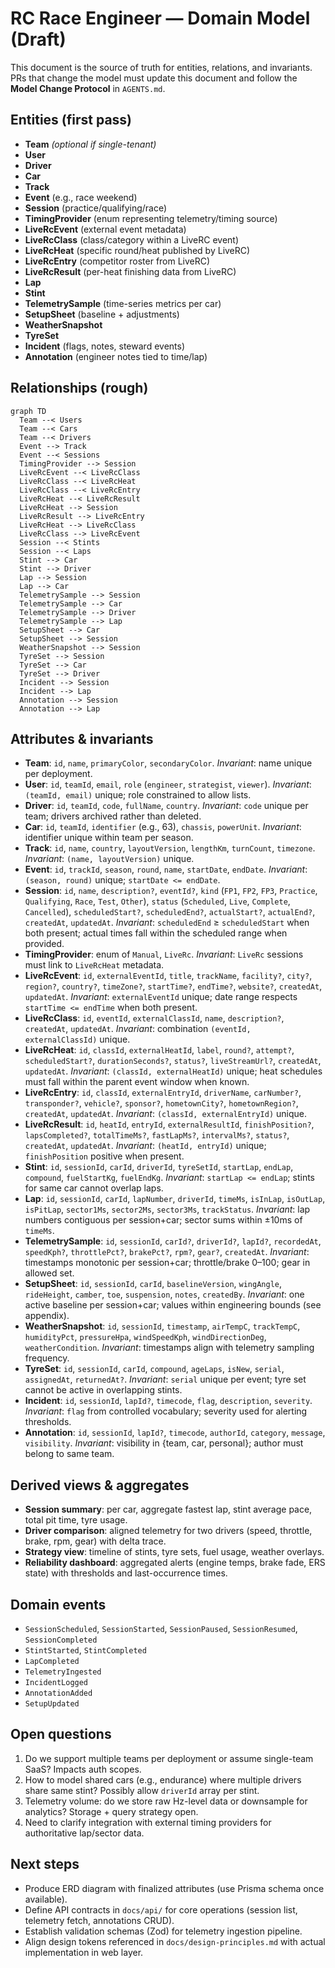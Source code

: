 # RC Race Engineer — Domain Model (Draft)

This document is the source of truth for entities, relations, and invariants. PRs that change the model must update this document and follow the **Model Change Protocol** in `AGENTS.md`.

## Entities (first pass)
- **Team** *(optional if single-tenant)*
- **User**
- **Driver**
- **Car**
- **Track**
- **Event** (e.g., race weekend)
- **Session** (practice/qualifying/race)
- **TimingProvider** (enum representing telemetry/timing source)
- **LiveRcEvent** (external event metadata)
- **LiveRcClass** (class/category within a LiveRC event)
- **LiveRcHeat** (specific round/heat published by LiveRC)
- **LiveRcEntry** (competitor roster from LiveRC)
- **LiveRcResult** (per-heat finishing data from LiveRC)
- **Lap**
- **Stint**
- **TelemetrySample** (time-series metrics per car)
- **SetupSheet** (baseline + adjustments)
- **WeatherSnapshot**
- **TyreSet**
- **Incident** (flags, notes, steward events)
- **Annotation** (engineer notes tied to time/lap)

## Relationships (rough)
```mermaid
graph TD
  Team --< Users
  Team --< Cars
  Team --< Drivers
  Event --> Track
  Event --< Sessions
  TimingProvider --> Session
  LiveRcEvent --< LiveRcClass
  LiveRcClass --< LiveRcHeat
  LiveRcClass --< LiveRcEntry
  LiveRcHeat --< LiveRcResult
  LiveRcHeat --> Session
  LiveRcResult --> LiveRcEntry
  LiveRcHeat --> LiveRcClass
  LiveRcClass --> LiveRcEvent
  Session --< Stints
  Session --< Laps
  Stint --> Car
  Stint --> Driver
  Lap --> Session
  Lap --> Car
  TelemetrySample --> Session
  TelemetrySample --> Car
  TelemetrySample --> Driver
  TelemetrySample --> Lap
  SetupSheet --> Car
  SetupSheet --> Session
  WeatherSnapshot --> Session
  TyreSet --> Session
  TyreSet --> Car
  TyreSet --> Driver
  Incident --> Session
  Incident --> Lap
  Annotation --> Session
  Annotation --> Lap
```

## Attributes & invariants
- **Team**: `id`, `name`, `primaryColor`, `secondaryColor`. *Invariant*: name unique per deployment.
- **User**: `id`, `teamId`, `email`, `role` (`engineer`, `strategist`, `viewer`). *Invariant*: `(teamId, email)` unique; role constrained to allow lists.
- **Driver**: `id`, `teamId`, `code`, `fullName`, `country`. *Invariant*: `code` unique per team; drivers archived rather than deleted.
- **Car**: `id`, `teamId`, `identifier` (e.g., 63), `chassis`, `powerUnit`. *Invariant*: identifier unique within team per season.
- **Track**: `id`, `name`, `country`, `layoutVersion`, `lengthKm`, `turnCount`, `timezone`. *Invariant*: `(name, layoutVersion)` unique.
- **Event**: `id`, `trackId`, `season`, `round`, `name`, `startDate`, `endDate`. *Invariant*: `(season, round)` unique; `startDate <= endDate`.
- **Session**: `id`, `name`, `description?`, `eventId?`, `kind` (`FP1`, `FP2`, `FP3`, `Practice`, `Qualifying`, `Race`, `Test`, `Other`), `status` (`Scheduled`, `Live`, `Complete`, `Cancelled`), `scheduledStart?`, `scheduledEnd?`, `actualStart?`, `actualEnd?`, `createdAt`, `updatedAt`. *Invariant*: `scheduledEnd` ≥ `scheduledStart` when both present; actual times fall within the scheduled range when provided.
- **TimingProvider**: enum of `Manual`, `LiveRc`. *Invariant*: `LiveRc` sessions must link to `LiveRcHeat` metadata.
- **LiveRcEvent**: `id`, `externalEventId`, `title`, `trackName`, `facility?`, `city?`, `region?`, `country?`, `timeZone?`, `startTime?`, `endTime?`, `website?`, `createdAt`, `updatedAt`. *Invariant*: `externalEventId` unique; date range respects `startTime <= endTime` when both present.
- **LiveRcClass**: `id`, `eventId`, `externalClassId`, `name`, `description?`, `createdAt`, `updatedAt`. *Invariant*: combination `(eventId, externalClassId)` unique.
- **LiveRcHeat**: `id`, `classId`, `externalHeatId`, `label`, `round?`, `attempt?`, `scheduledStart?`, `durationSeconds?`, `status?`, `liveStreamUrl?`, `createdAt`, `updatedAt`. *Invariant*: `(classId, externalHeatId)` unique; heat schedules must fall within the parent event window when known.
- **LiveRcEntry**: `id`, `classId`, `externalEntryId`, `driverName`, `carNumber?`, `transponder?`, `vehicle?`, `sponsor?`, `hometownCity?`, `hometownRegion?`, `createdAt`, `updatedAt`. *Invariant*: `(classId, externalEntryId)` unique.
- **LiveRcResult**: `id`, `heatId`, `entryId`, `externalResultId`, `finishPosition?`, `lapsCompleted?`, `totalTimeMs?`, `fastLapMs?`, `intervalMs?`, `status?`, `createdAt`, `updatedAt`. *Invariant*: `(heatId, entryId)` unique; `finishPosition` positive when present.
- **Stint**: `id`, `sessionId`, `carId`, `driverId`, `tyreSetId`, `startLap`, `endLap`, `compound`, `fuelStartKg`, `fuelEndKg`. *Invariant*: `startLap <= endLap`; stints for same car cannot overlap laps.
- **Lap**: `id`, `sessionId`, `carId`, `lapNumber`, `driverId`, `timeMs`, `isInLap`, `isOutLap`, `isPitLap`, `sector1Ms`, `sector2Ms`, `sector3Ms`, `trackStatus`. *Invariant*: lap numbers contiguous per session+car; sector sums within ±10ms of `timeMs`.
- **TelemetrySample**: `id`, `sessionId`, `carId?`, `driverId?`, `lapId?`, `recordedAt`, `speedKph?`, `throttlePct?`, `brakePct?`, `rpm?`, `gear?`, `createdAt`. *Invariant*: timestamps monotonic per session+car; throttle/brake 0–100; gear in allowed set.
- **SetupSheet**: `id`, `sessionId`, `carId`, `baselineVersion`, `wingAngle`, `rideHeight`, `camber`, `toe`, `suspension`, `notes`, `createdBy`. *Invariant*: one active baseline per session+car; values within engineering bounds (see appendix).
- **WeatherSnapshot**: `id`, `sessionId`, `timestamp`, `airTempC`, `trackTempC`, `humidityPct`, `pressureHpa`, `windSpeedKph`, `windDirectionDeg`, `weatherCondition`. *Invariant*: timestamps align with telemetry sampling frequency.
- **TyreSet**: `id`, `sessionId`, `carId`, `compound`, `ageLaps`, `isNew`, `serial`, `assignedAt`, `returnedAt?`. *Invariant*: `serial` unique per event; tyre set cannot be active in overlapping stints.
- **Incident**: `id`, `sessionId`, `lapId?`, `timecode`, `flag`, `description`, `severity`. *Invariant*: `flag` from controlled vocabulary; severity used for alerting thresholds.
- **Annotation**: `id`, `sessionId`, `lapId?`, `timecode`, `authorId`, `category`, `message`, `visibility`. *Invariant*: visibility in {team, car, personal}; author must belong to same team.

## Derived views & aggregates
- **Session summary**: per car, aggregate fastest lap, stint average pace, total pit time, tyre usage.
- **Driver comparison**: aligned telemetry for two drivers (speed, throttle, brake, rpm, gear) with delta trace.
- **Strategy view**: timeline of stints, tyre sets, fuel usage, weather overlays.
- **Reliability dashboard**: aggregated alerts (engine temps, brake fade, ERS state) with thresholds and last-occurrence times.

## Domain events
- `SessionScheduled`, `SessionStarted`, `SessionPaused`, `SessionResumed`, `SessionCompleted`
- `StintStarted`, `StintCompleted`
- `LapCompleted`
- `TelemetryIngested`
- `IncidentLogged`
- `AnnotationAdded`
- `SetupUpdated`

## Open questions
1. Do we support multiple teams per deployment or assume single-team SaaS? Impacts auth scopes.
2. How to model shared cars (e.g., endurance) where multiple drivers share same stint? Possibly allow `driverId` array per stint.
3. Telemetry volume: do we store raw Hz-level data or downsample for analytics? Storage + query strategy open.
4. Need to clarify integration with external timing providers for authoritative lap/sector data.

## Next steps
- Produce ERD diagram with finalized attributes (use Prisma schema once available).
- Define API contracts in `docs/api/` for core operations (session list, telemetry fetch, annotations CRUD).
- Establish validation schemas (Zod) for telemetry ingestion pipeline.
- Align design tokens referenced in `docs/design-principles.md` with actual implementation in web layer.
